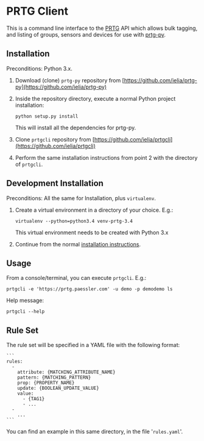 # PRTG Client #

This is a command line interface to the [PRTG](http://www.paessler.com/) API which allows bulk tagging, and listing of
groups, sensors and devices for use with [prtg-py](https://github.com/ielia/prtg-py).


## <a name="installation"></a> Installation ##

Preconditions: Python 3.x.

1. Download (clone) `prtg-py` repository from [https://github.com/ielia/prtg-py](https://github.com/ielia/prtg-py)

2. Inside the repository directory, execute a normal Python project installation:

    ```
    python setup.py install
    ```

    This will install all the dependencies for prtg-py.

3. Clone `prtgcli` repository from [https://github.com/ielia/prtgcli](https://github.com/ielia/prtgcli)

4. Perform the same installation instructions from point 2 with the directory of `prtgcli`.


## Development Installation ##

Preconditions: All the same for Installation, plus `virtualenv`.

1. Create a virtual environment in a directory of your choice. E.g.:

    ```
    virtualenv --python=python3.4 venv-prtg-3.4
    ```

    This virtual environment needs to be created with Python 3.x

2. Continue from the normal [installation instructions](#installation).


## Usage ##

From a console/terminal, you can execute `prtgcli`. E.g.:

   ```
   prtgcli -e 'https://prtg.paessler.com' -u demo -p demodemo ls
   ```

Help message:

   ```
   prtgcli --help
   ```

## Rule Set ##

The rule set will be specified in a YAML file with the following format:

    ```
    rules:
      -
        attribute: {MATCHING_ATTRIBUTE_NAME}
        pattern: {MATCHING_PATTERN}
        prop: {PROPERTY_NAME}
        update: {BOOLEAN_UPDATE_VALUE}
        value:
          - {TAG1}
          - ...
      -
        ...
    ```

You can find an example in this same directory, in the file '`rules.yaml`'.
